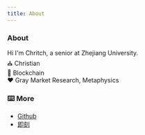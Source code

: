 ```yaml
---
title: About
---
```


<div class="text-center">
  <!-- You can use Vue components inside markdown -->
  <div i-carbon-dicom-overlay class="text-4xl -mb-6 m-auto" />
  <h3>About</h3>
</div>

Hi I'm Chritch, a senior at Zhejiang University. <br/>
⛪ Christian <br/>
📖 Blockchain   <br/>
❤️ Gray Market Research, Metaphysics <br/>

### ⌨️ More

- [Github](https://github.com/Zerokei)
- [即刻](https://web.okjike.com/u/ad2fa9a3-0588-41f8-a9d6-a5ac1e0fdc1f)
